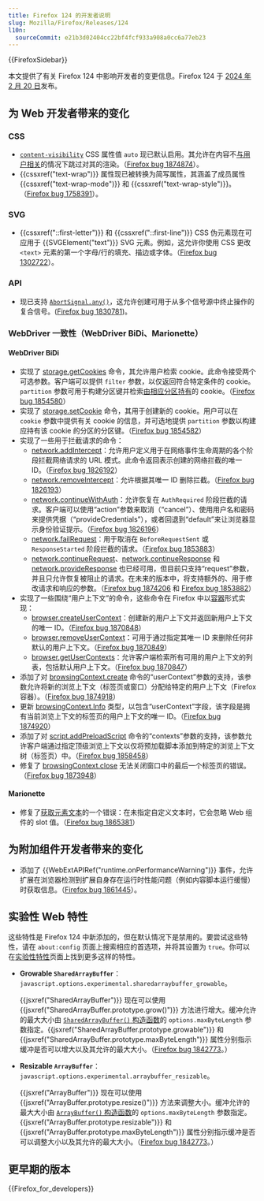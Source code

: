 ```yaml
---
title: Firefox 124 的开发者说明
slug: Mozilla/Firefox/Releases/124
l10n:
  sourceCommit: e21b3d02404cc22bf4fcf933a908a0cc6a77eb23
---
```


{{FirefoxSidebar}}

本文提供了有关 Firefox 124 中影响开发者的变更信息。Firefox 124 于 [2024 年 2 月 20 日](https://whattrainisitnow.com/release/?version=124)发布。

## 为 Web 开发者带来的变化

### CSS

- [`content-visibility`](/zh-CN/docs/Web/CSS/content-visibility) CSS 属性值 `auto` 现已默认启用。其允许在内容不[与用户相关](/zh-CN/docs/Web/CSS/CSS_containment#与用户相关)的情况下跳过对其的渲染。（[Firefox bug 1874874](https://bugzil.la/1874874)）。
- {{cssxref("text-wrap")}} 属性现已被转换为简写属性，其涵盖了成员属性 {{cssxref("text-wrap-mode")}} 和 {{cssxref("text-wrap-style")}}。（[Firefox bug 1758391](https://bugzil.la/1758391)）。

### SVG

- {{cssxref("::first-letter")}} 和 {{cssxref("::first-line")}} CSS 伪元素现在可应用于 {{SVGElement("text")}} SVG 元素。例如，这允许你使用 CSS 更改 `<text>` 元素的第一个字母/行的填充、描边或字体。（[Firefox bug 1302722](https://bugzil.la/1302722)）。

### API

- 现已支持 [`AbortSignal.any()`](/zh-CN/docs/Web/API/AbortSignal/any_static)，这允许创建可用于从多个信号源中终止操作的复合信号。([Firefox bug 1830781](https://bugzil.la/1830781))。

### WebDriver 一致性（WebDriver BiDi、Marionette）

#### WebDriver BiDi

- 实现了 [storage.getCookies](https://w3c.github.io/webdriver-bidi/#command-storage-getCookies) 命令，其允许用户检索 cookie。此命令接受两个可选参数。客户端可以提供 `filter` 参数，以仅返回符合特定条件的 cookie。`partition` 参数可用于构建分区键并检索[由相应分区持有](/zh-CN/docs/Web/Privacy/State_Partitioning)的 cookie。（[Firefox bug 1854580](https://bugzil.la/1854580)）
- 实现了 [storage.setCookie](https://w3c.github.io/webdriver-bidi/#command-storage-setCookie) 命令，其用于创建新的 cookie。用户可以在 `cookie` 参数中提供有关 cookie 的信息，并可选地提供 `partition` 参数以构建应持有该 cookie 的分区的分区键。（[Firefox bug 1854582](https://bugzil.la/1854582)）
- 实现了一些用于拦截请求的命令：
  - [network.addIntercept](https://w3c.github.io/webdriver-bidi/#command-network-addIntercept)：允许用户定义用于在网络事件生命周期的各个阶段拦截网络请求的 URL 模式。此命令返回表示创建的网络拦截的唯一 ID。（[Firefox bug 1826192](https://bugzil.la/1826192)）
  - [network.removeIntercept](https://w3c.github.io/webdriver-bidi/#command-network-removeIntercept)：允许根据其唯一 ID 删除拦截。（[Firefox bug 1826193](https://bugzil.la/1826193)）
  - [network.continueWithAuth](https://w3c.github.io/webdriver-bidi/#command-network-continueWithAuth)：允许恢复在 `AuthRequired` 阶段拦截的请求。客户端可以使用“action”参数来取消（“cancel”）、使用用户名和密码来提供凭据（“provideCredentials”），或者回退到“default”来让浏览器显示身份验证提示。（[Firefox bug 1826196](https://bugzil.la/1826196)）
  - [network.failRequest](https://w3c.github.io/webdriver-bidi/#command-network-failRequest)：用于取消在 `BeforeRequestSent` 或 `ResponseStarted` 阶段拦截的请求。（[Firefox bug 1853883](https://bugzil.la/1853883)）
  - [network.continueRequest](https://w3c.github.io/webdriver-bidi/#command-network-continueRequest)、[network.continueResponse](https://w3c.github.io/webdriver-bidi/#command-network-continueResponse) 和 [network.provideResponse](https://w3c.github.io/webdriver-bidi/#command-network-provideResponse) 也已经可用，但目前只支持“request”参数，并且只允许恢复被阻止的请求。在未来的版本中，将支持额外的、用于修改请求和响应的参数。（[Firefox bug 1874206](https://bugzil.la/1874206) 和 [Firefox bug 1853882](https://bugzil.la/1853882)）
- 实现了一些围绕“用户上下文”的命令，这些命令在 Firefox 中以[容器](https://support.mozilla.org/en-US/kb/how-use-firefox-containers)形式实现：
  - [browser.createUserContext](https://w3c.github.io/webdriver-bidi/#command-browser-createUserContext)：创建新的用户上下文并返回新用户上下文的唯一 ID。（[Firefox bug 1870848](https://bugzil.la/1870848)）
  - [browser.removeUserContext](https://w3c.github.io/webdriver-bidi/#command-browser-removeUserContext)：可用于通过指定其唯一 ID 来删除任何非默认的用户上下文。（[Firefox bug 1870849](https://bugzil.la/1870849)）
  - [browser.getUserContexts](https://w3c.github.io/webdriver-bidi/#command-browser-getUserContexts)：允许客户端检索所有可用的用户上下文的列表，包括默认用户上下文。（[Firefox bug 1870847](https://bugzil.la/1870847)）
- 添加了对 [browsingContext.create](https://w3c.github.io/webdriver-bidi/#command-browsingContext-create) 命令的“userContext”参数的支持，该参数允许将新的浏览上下文（标签页或窗口）分配给特定的用户上下文（Firefox 容器）。（[Firefox bug 1874918](https://bugzil.la/1874918)）
- 更新 [browsingContext.Info](https://w3c.github.io/webdriver-bidi/#type-browsingContext-Info) 类型，以包含“userContext”字段，该字段是拥有当前浏览上下文的标签页的用户上下文的唯一 ID。（[Firefox bug 1874920](https://bugzil.la/1874920)）
- 添加了对 [script.addPreloadScript](https://w3c.github.io/webdriver-bidi/#command-script-addPreloadScript) 命令的“contexts”参数的支持，该参数允许客户端通过指定顶级浏览上下文以仅将预加载脚本添加到特定的浏览上下文树（标签页）中。（[Firefox bug 1858458](https://bugzil.la/1858458)）
- 修复了 [browsingContext.close](https://w3c.github.io/webdriver-bidi/#command-browsingContext-close) 无法关闭窗口中的最后一个标签页的错误。（[Firefox bug 1873948](https://bugzil.la/1873948)）

#### Marionette

- 修复了[获取元素文本](https://w3c.github.io/webdriver/#dfn-get-element-text)的一个错误：在未指定自定义文本时，它会忽略 Web 组件的 slot 值。（[Firefox bug 1865381](https://bugzil.la/1865381)）

## 为附加组件开发者带来的变化

- 添加了 {{WebExtAPIRef("runtime.onPerformanceWarning")}} 事件，允许扩展在浏览器检测到扩展自身存在运行时性能问题（例如内容脚本运行缓慢）时获取信息。（[Firefox bug 1861445](https://bugzil.la/1861445)）。

## 实验性 Web 特性

这些特性是 Firefox 124 中新添加的，但在默认情况下是禁用的。要尝试这些特性，请在 `about:config` 页面上搜索相应的首选项，并将其设置为 `true`。你可以在[实验性特性](/zh-CN/docs/Mozilla/Firefox/Experimental_features)页面上找到更多这样的特性。

- **Growable `SharedArrayBuffer`**：`javascript.options.experimental.sharedarraybuffer_growable`。

  {{jsxref("SharedArrayBuffer")}} 现在可以使用 {{jsxref("SharedArrayBuffer.prototype.grow()")}} 方法进行增大。缓冲允许的最大大小由 [`SharedArrayBuffer()` 构造函数](/zh-CN/docs/Web/JavaScript/Reference/Global_Objects/SharedArrayBuffer/SharedArrayBuffer#maxbytelength)的 `options.maxByteLength` 参数指定。{{jsxref("SharedArrayBuffer.prototype.growable")}} 和 {{jsxref("SharedArrayBuffer.prototype.maxByteLength")}} 属性分别指示缓冲是否可以增大以及其允许的最大大小。（[Firefox bug 1842773](https://bugzil.la/1842773)。）

- **Resizable `ArrayBuffer`**：`javascript.options.experimental.arraybuffer_resizable`。

  {{jsxref("ArrayBuffer")}} 现在可以使用 {{jsxref("ArrayBuffer.prototype.resize()")}} 方法来调整大小。缓冲允许的最大大小由 [`ArrayBuffer()` 构造函数](/zh-CN/docs/Web/JavaScript/Reference/Global_Objects/ArrayBuffer/ArrayBuffer#maxbytelength)的 `options.maxByteLength` 参数指定。{{jsxref("ArrayBuffer.prototype.resizable")}} 和 {{jsxref("ArrayBuffer.prototype.maxByteLength")}} 属性分别指示缓冲是否可以调整大小以及其允许的最大大小。（[Firefox bug 1842773](https://bugzil.la/1842773)。）

## 更早期的版本

{{Firefox_for_developers}}
